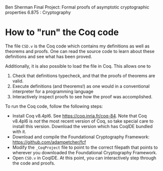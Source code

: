 Ben Sherman
Final Project: Formal proofs of asymptotic cryptographic properties
6.875 : Cryptography


How to "run" the Coq code
===========================================

The file `CSD.v` is the Coq code which contains my definitions as well
as theorems and proofs. One can read the source code to learn about these
definitions and see what has been proved.

Additionally, it is also possible to load the file in Coq. This allows one to
1) Check that definitions typecheck, and that the proofs of theorems are valid.
2) Execute definitions (and theorems!) as one would in a conventional
   interpreter for a programming language
3) Interactively inspect proofs to see how the proof was accomplished.

To run the Coq code, follow the following steps:
- Install Coq v8.4pl6. See https://coq.inria.fr/coq-84.
  Note that Coq v8.4pl6 is *not* the most recent version of Coq,
  so take special care to install this version.
  Download the version which has CoqIDE bundled with it.
- Download and compile the Foundational Cryptography Framework:
  https://github.com/adampetcher/fcf
- Modify the `_CoqProject` file to point to the correct filepath
  that points to wherever you downloaded the Foundational Cryptography
  Framework.
- Open `CSD.v` in CoqIDE. At this point, you can interactively step through
  the code and proofs.
